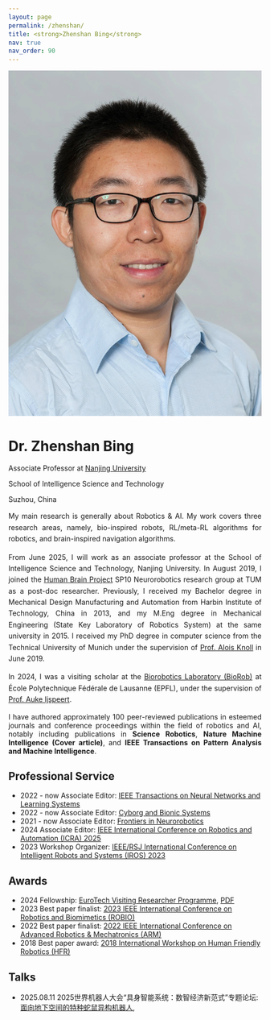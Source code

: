 ```yaml
---
layout: page
permalink: /zhenshan/
title: <strong>Zhenshan Bing</strong>
nav: true
nav_order: 90
---
```


<link href="https://cdnjs.cloudflare.com/ajax/libs/font-awesome/6.0.0-beta3/css/all.min.css" rel="stylesheet">

<div class="profile-section">
  <img src="/assets/img/BZS.jpg" alt="Profile Picture">
  <div class="profile-text">
    <h1>Dr. Zhenshan Bing</h1>
    <p>Associate Professor at <a href="https://www.ce.cit.tum.de/air/people/zhenshan-bing-drrernat/">Nanjing University</a></p>
    <p>School of Intelligence Science and Technology</p>
    <p>Suzhou, China</p>
    <div class="social-icons">
      <a href="https://scholar.google.com/citations?user=eIz0XvMAAAAJ&hl=en" target="_blank"><i class="fab fa-google"></i></a>
      <a href="mailto:zhenshan.bing@tum.de"><i class="fas fa-envelope"></i></a>
      <a href="https://twitter.com" target="_blank"><i class="fab fa-twitter"></i></a>
      <a href="https://www.linkedin.com/in/zhenshan-bing-08b92570/" target="_blank" rel="noopener">
        <i class="fab fa-linkedin"></i>
      </a>
    </div>
  </div>
</div>

<div style="text-align: justify; line-height: 1.6;">
  <p>
    My main research is generally about Robotics & AI. My work covers three research areas, namely, bio-inspired robots, RL/meta-RL algorithms for robotics, and brain-inspired navigation algorithms.
  </p>

  <p>
    From June 2025, I will work as an associate professor at the School of Intelligence Science and Technology, Nanjing University.
    In August 2019, I joined the 
    <a href="https://www.humanbrainproject.eu/en/">Human Brain Project</a> SP10 Neurorobotics research group at TUM as a post-doc researcher. Previously, I received my Bachelor degree in Mechanical Design Manufacturing and Automation from Harbin Institute of Technology, China in 2013, and my M.Eng degree in Mechanical Engineering (State Key Laboratory of Robotics System) at the same university in 2015. I received my PhD degree in computer science from the Technical University of Munich under the supervision of 
    <a href="https://www.ce.cit.tum.de/air/people/prof-dr-ing-habil-alois-knoll/">Prof. Alois Knoll</a> in June 2019.
  </p>

  <p>
    In 2024, I was a visiting scholar at the 
    <a href="https://www.epfl.ch/labs/biorob/">Biorobotics Laboratory (BioRob)</a> at École Polytechnique Fédérale de Lausanne (EPFL), under the supervision of 
    <a href="https://www.epfl.ch/labs/biorob/people/ijspeert/">Prof. Auke Ijspeert</a>.
  </p>
</div>


<div style="text-align: justify;">
I have authored approximately 100 peer-reviewed publications in esteemed journals and conference proceedings within the field of robotics and AI, notably including publications in <b>Science Robotics</b>, <b>Nature Machine Intelligence (Cover article)</b>, and <b>IEEE Transactions on Pattern Analysis and Machine Intelligence</b>.
</div>


<div class="custom-divider"></div>

<section class="professional-service">
  <h2 style="font-weight: bold;">Professional Service</h2>
  <ul>
    <li>
      <span class="date">2022 - now</span> Associate Editor: 
      <a href="https://cis.ieee.org/publications/t-neural-networks-and-learning-systems/tnnls-editor-and-associate-editors">IEEE Transactions on Neural Networks and Learning Systems</a>
    </li>
    <li>
      <span class="date">2022 - now</span> Associate Editor: 
      <a href="https://spj.science.org/page/cbsystems/editors/young-editors">Cyborg and Bionic Systems</a>
    </li>
    <li>
      <span class="date">2021 - now</span> Associate Editor: 
      <a href="https://www.frontiersin.org/journals/neurorobotics/editors">Frontiers in Neurorobotics</a>
    </li>
    <li>
      <span class="date">2024</span> Associate Editor: 
      <a href="https://2025.ieee-icra.org/">IEEE International Conference on Robotics and Automation (ICRA) 2025</a>
    </li>
    <li>
      <span class="date">2023</span> Workshop Organizer: 
      <a href="https://sites.google.com/view/robot-ai-future-factory/home/">IEEE/RSJ International Conference on Intelligent Robots and Systems (IROS) 2023</a>
    </li>
  </ul>
</section>



<div class="custom-divider"></div>


<section class="professional-service">
  <h2 style="font-weight: bold;">Awards</h2>
  <ul>
    <li>
      <span class="date">2024</span> Fellowship: 
      <a href="https://eurotech-universities.eu/funding/eurotech-visiting-researcher-programme/">EuroTech Visiting Researcher Programme</a>, <a href="/assets/pdf/EuroTech_VRP_2024_Bing.PDF">PDF</a>
    </li>
    <li>
      <span class="date">2023</span> Best paper finalist: 
      <a href="http://robio2023.org/Awards.html">2023 IEEE International Conference on Robotics and Biomimetics (ROBIO)</a>
    </li>
    <li>
      <span class="date">2022</span> Best paper finalist: 
      <a href="http://www.ieee-arm.org/icarm2022/">2022 IEEE International Conference on Advanced Robotics & Mechatronics (ARM)</a>
    </li>
    <li>
      <span class="date">2018</span> Best paper award: 
      <a href="http://hfr2018.org/">2018 International Workshop on Human Friendly Robotics (HFR)</a>
    </li>
  </ul>
</section>


<section class="professional-service">
  <h2 style="font-weight: bold;">Talks</h2>
  <ul>
    <li>
      <span class="date">2025.08.11</span> 2025世界机器人大会“具身智能系统：数智经济新范式”专题论坛: 
      <a href="https://mp.weixin.qq.com/s/2sd0LOnIP2QkPacfkQxJ2w">面向地下空间的特种蛇鼠异构机器人</a>, 
    </li>
  </ul>
</section>


<div class="custom-divider"></div>
